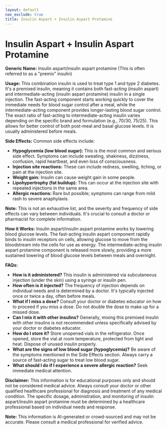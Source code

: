 ```yaml
---
layout: default
nav_exclude: true
title: Insulin Aspart + Insulin Aspart Protamine
---
```


# Insulin Aspart + Insulin Aspart Protamine

**Generic Name:** Insulin aspart/insulin aspart protamine (This is often referred to as a "premix" insulin)

**Usage:**  This combination insulin is used to treat type 1 and type 2 diabetes. It's a premixed insulin, meaning it contains both fast-acting (insulin aspart) and intermediate-acting (insulin aspart protamine) insulin in a single injection. The fast-acting component starts working quickly to cover the immediate needs for blood sugar control after a meal, while the intermediate-acting component provides longer-lasting blood sugar control.  The exact ratio of fast-acting to intermediate-acting insulin varies depending on the specific brand and formulation (e.g., 70/30, 75/25). This allows for better control of both post-meal and basal glucose levels. It is usually administered before meals.


**Side Effects:**  Common side effects include:

* **Hypoglycemia (low blood sugar):** This is the most common and serious side effect. Symptoms can include sweating, shakiness, dizziness, confusion, rapid heartbeat, and even loss of consciousness.
* **Injection site reactions:**  These can include redness, swelling, itching, or pain at the injection site.
* **Weight gain:**  Insulin can cause weight gain in some people.
* **Lipohypertrophy (fat buildup):**  This can occur at the injection site with repeated injections in the same area.
* **Allergic reactions:**  Rare but possible; symptoms can range from mild rash to severe anaphylaxis.

**Note:**  This is not an exhaustive list, and the severity and frequency of side effects can vary between individuals.  It's crucial to consult a doctor or pharmacist for complete information.


**How it Works:** Insulin aspart/insulin aspart protamine works by lowering blood glucose levels.  The fast-acting insulin aspart component rapidly binds to insulin receptors on cells, allowing glucose to move from the bloodstream into the cells for use as energy. The intermediate-acting insulin aspart protamine component is released more slowly, providing a more sustained lowering of blood glucose levels between meals and overnight.


**FAQs:**

* **How is it administered?**  This insulin is administered via subcutaneous injection (under the skin) using a syringe or insulin pen.
* **How often is it injected?** The frequency of injection depends on individual needs and is determined by a doctor. It's typically injected once or twice a day, often before meals.
* **What if I miss a dose?**  Consult your doctor or diabetes educator on how to proceed if you miss a dose. Do not double the dose to make up for a missed dose.
* **Can I mix it with other insulins?**  Generally, mixing this premixed insulin with other insulins is not recommended unless specifically advised by your doctor or diabetes educator.
* **How do I store it?** Store unopened vials in the refrigerator. Once opened, store the vial at room temperature, protected from light and heat.  Dispose of unused insulin properly.
* **What are the signs of low blood sugar (hypoglycemia)?**  Be aware of the symptoms mentioned in the Side Effects section. Always carry a source of fast-acting sugar to treat low blood sugar.
* **What should I do if I experience a severe allergic reaction?** Seek immediate medical attention.

**Disclaimer:** This information is for educational purposes only and should not be considered medical advice. Always consult your doctor or other qualified healthcare professional for diagnosis and treatment of any medical condition.  The specific dosage, administration, and monitoring of insulin aspart/insulin aspart protamine must be determined by a healthcare professional based on individual needs and response.


**Note:** This information is AI-generated or crowd-sourced and may not be accurate. Please consult a medical professional for verified advice.